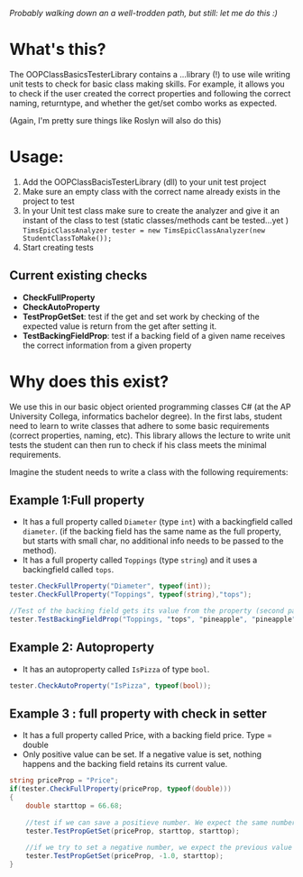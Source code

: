 *Probably walking down an a well-trodden path, but still: let me do this :)* 

# What's this?

The OOPClassBasicsTesterLibrary contains a ...library (!) to use wile writing unit tests to check for basic class making skills. For example, it allows you to check if the user created the correct properties and following the correct naming, returntype, and whether the get/set combo works as expected.

(Again, I'm pretty sure things like Roslyn will also do this)



# Usage:

1. Add the OOPClassBacisTesterLibrary (dll) to your unit test project
2. Make sure an empty class with the correct name already exists in the project to test 
3. In your Unit test class make sure to create the analyzer and give it an instant of the class to test (static classes/methods cant be tested...yet ) 
``TimsEpicClassAnalyzer tester = new TimsEpicClassAnalyzer(new StudentClassToMake());``
4. Start creating tests 

## Current existing checks

* **CheckFullProperty**
* **CheckAutoProperty**
* **TestPropGetSet**: test if the get and set work by checking of the expected value is return from the get after setting it.
* **TestBackingFieldProp**: test if a backing field of a given name receives the correct information from a given property


# Why does this exist?

We use this in our basic object oriented programming classes C# (at the AP University Collega, informatics bachelor degree). In the first labs, student need to learn to write classes that adhere to some basic requirements (correct properties, naming, etc). This library allows the lecture to write unit tests the student can then run to check if his class meets the minimal requirements.

Imagine the student needs to write a class with the following requirements:

## Example 1:Full property

* It has a full property called ``Diameter`` (type ``int``) with a backingfield called ``diameter``. (if the backing field has the same name as the full property, but starts with small char, no additional info needs to be passed to the method).
* It has a full property called ``Toppings`` (type ``string``) and it uses a backingfield called ``tops``.


```cs       
tester.CheckFullProperty("Diameter", typeof(int));
tester.CheckFullProperty("Toppings", typeof(string),"tops");

//Test of the backing field gets its value from the property (second parameter)
tester.TestBackingFieldProp("Toppings, "tops", "pineapple", "pineapple");
```

## Example 2: Autoproperty

* It has an autoproperty called ``IsPizza`` of type ``bool``.

```cs
tester.CheckAutoProperty("IsPizza", typeof(bool));
```

## Example 3 : full property with check in setter

* It has a full property called Price, with a backing field price. Type = double
* Only positive value can be set. If a negative value is set, nothing happens and the backing field retains its current value.

```cs
string priceProp = "Price";
if(tester.CheckFullProperty(priceProp, typeof(double)))
{
    double starttop = 66.68;
    
    //test if we can save a positieve number. We expect the same number if we call the get.
    tester.TestPropGetSet(priceProp, starttop, starttop); 
    
    //if we try to set a negative number, we expect the previous value (startop) to be returned after calling the get
    tester.TestPropGetSet(priceProp, -1.0, starttop); 
}
```